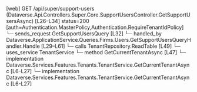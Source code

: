 [web] GET /api/super/support-users  (Dataverse.Api.Controllers.Super.Core.SupportUsersController.GetSupportUsersAsync)  [L26–L34] status=200 [auth=Authentication.MasterPolicy,Authentication.RequireTenantIdPolicy]
  └─ sends_request GetSupportUsersQuery [L32]
    └─ handled_by Dataverse.ApplicationService.Queries.Firms.Users.GetSupportUsersQueryHandler.Handle [L29–L61]
      └─ calls TenantRepository.ReadTable [L49]
      └─ uses_service TenantService
        └─ method GetCurrentTenantAsync [L47]
          └─ implementation Dataverse.Services.Features.Tenants.TenantService.GetCurrentTenantAsync [L6-L27]
          └─ implementation Dataverse.Services.Features.Tenants.TenantService.GetCurrentTenantAsync [L6-L27]

